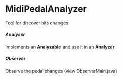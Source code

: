 MidiPedalAnalyzer
=============

Tool for discover bits changes


##### Analyser

Implements an __Analyzable__ and use it in an __Analyzer__.

##### Observer

Observe the pedal changes (view ObserverMain.java)
